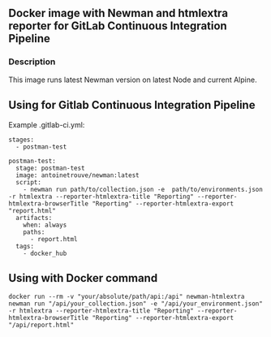 ## Docker image with Newman and htmlextra reporter for GitLab Continuous Integration Pipeline

### Description
This image runs latest Newman version on latest Node and current Alpine.

## Using for Gitlab Continuous Integration Pipeline
Example .gitlab-ci.yml:

```
stages:
  - postman-test

postman-test:
  stage: postman-test
  image: antoinetrouve/newman:latest
  script:
    - newman run path/to/collection.json -e  path/to/environments.json -r htmlextra --reporter-htmlextra-title "Reporting" --reporter-htmlextra-browserTitle "Reporting" --reporter-htmlextra-export "report.html"
  artifacts:
    when: always
    paths:
      - report.html
  tags:
    - docker_hub
```

## Using with Docker command
```
docker run --rm -v "your/absolute/path/api:/api" newman-htmlextra newman run "/api/your_collection.json" -e "/api/your_environment.json" -r htmlextra --reporter-htmlextra-title "Reporting" --reporter-htmlextra-browserTitle "Reporting" --reporter-htmlextra-export "/api/report.html"
```
